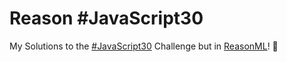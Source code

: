 # Reason #JavaScript30

My Solutions to the [#JavaScript30](https://javascript30.com/) Challenge but in [ReasonML](https://reasonml.github.io/en/)! 🚀
